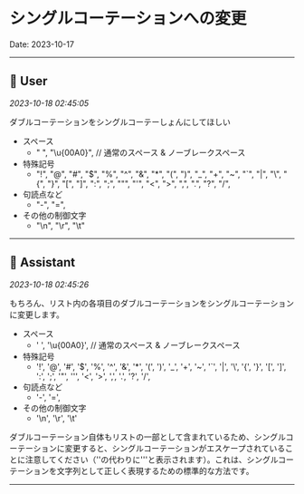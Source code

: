 # シングルコーテーションへの変更

Date: 2023-10-17

---

## 👤 User
*2023-10-18 02:45:05*

ダブルコーテーションをシングルコーテーしょんにしてほしい


- スペース
  - " ", "\u{00A0}", // 通常のスペース & ノーブレークスペース
- 特殊記号
  - "!", "@", "#", "$", "%", "^", "&", "*", "(", ")", "_", "+", "~", "`", "|", "\\", "{", "}", "[", "]", ":", ";", "\"", "'", "&lt;", "&gt;", ",", ".", "?", "/", 
- 句読点など
  - "-", "=", 
- その他の制御文字
  - "\n", "\r", "\t"

---

## 🤖 Assistant
*2023-10-18 02:45:26*

もちろん、リスト内の各項目のダブルコーテーションをシングルコーテーションに変更します。

- スペース
  - ' ', '\u{00A0}', // 通常のスペース & ノーブレークスペース
- 特殊記号
  - '!', '@', '#', '$', '%', '^', '&', '*', '(', ')', '_', '+', '~', '`', '|', '\\', '{', '}', '[', ']', ':', ';', '"', ''', '&lt;', '&gt;', ',', '.', '?', '/', 
- 句読点など
  - '-', '=', 
- その他の制御文字
  - '\n', '\r', '\t'

ダブルコーテーション自体もリストの一部として含まれているため、シングルコーテーションに変更すると、シングルコーテーションがエスケープされていることに注意してください（''の代わりに'''と表示されます）。これは、シングルコーテーションを文字列として正しく表現するための標準的な方法です。

---
